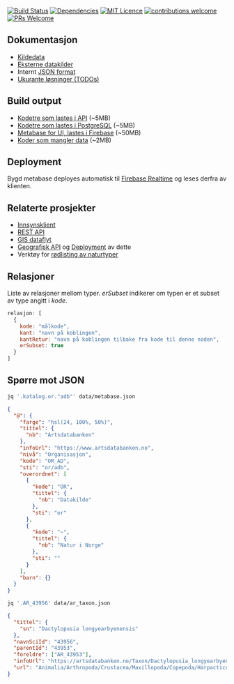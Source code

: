 [![Build Status](https://travis-ci.org/Artsdatabanken/nin-data-lastejobb.svg?branch=master)](https://travis-ci.org/Artsdatabanken/nin-data-lastejobb)
[![Dependencies](https://david-dm.org/artsdatabanken/kverna.svg)](https://david-dm.org)
[![MIT Licence](https://badges.frapsoft.com/os/mit/mit.svg?v=103)](https://opensource.org/licenses/mit-license.php)
[![contributions welcome](https://camo.githubusercontent.com/926d8ca67df15de5bd1abac234c0603d94f66c00/68747470733a2f2f696d672e736869656c64732e696f2f62616467652f636f6e747269627574696f6e732d77656c636f6d652d627269676874677265656e2e7376673f7374796c653d666c6174)](https://github.com/Artsdatabanken/kverna/issues)
[![PRs Welcome](https://img.shields.io/badge/PRs-welcome-brightgreen.svg)](CONTRIBUTING.md#pull-requests)

## Dokumentasjon

- [Kildedata](https://github.com/Artsdatabanken/nin-egenskapsdata)
- [Eksterne datakilder](steg/1_nedlasting/README.md)
- Internt [JSON format](doc/JSON.md)
- [Ukurante løsninger (TODOs)](doc/UKURANT.md)

## Build output

- [Kodetre som lastes i API](https://adb-typesystem.surge.sh/kodetre.json) (~5MB)
- [Kodetre som lastes i PostgreSQL](https://adb-typesystem.surge.sh/kodetre_postgre.json) (~5MB)
- [Metabase for UI, lastes i Firebase](https://adb-typesystem.surge.sh/metabase.json) (~50MB)
- [Koder som mangler data](https://adb-typesystem.surge.sh/mangler_data.json) (~2MB)

## Deployment

Bygd metabase deployes automatisk til [Firebase Realtime](https://adb-kode.firebaseio.com/.json) og leses derfra av klienten.

## Relaterte prosjekter

- [Innsynsklient](https://github.com/artsdatabanken/ratatouille)
- [REST API](https://github.com/Artsdatabanken/ogapi)
- [GIS dataflyt](https://github.com/artsdatabanken/grunnkart-dataflyt)
- [Geografisk API](https://github.com/Artsdatabanken/rasterQ) og [Deployment](https://github.com/Artsdatabanken/rasterUploader) av dette
- Verktøy for [rødlisting av naturtyper](https://github.com/Artsdatabanken/natty)

## Relasjoner

Liste av relasjoner mellom typer. _erSubset_ indikerer om typen er et subset av type angitt i _kode_.

```javascript
relasjon: [
  {
    kode: "målkode",
    kant: "navn på koblingen",
    kantRetur: "navn på koblingen tilbake fra kode til denne noden",
    erSubset: true
  }
]
```

## Spørre mot JSON

```bash
jq '.katalog.or."adb"' data/metabase.json
```

```json
{
  "@": {
    "farge": "hsl(24, 100%, 50%)",
    "tittel": {
      "nb": "Artsdatabanken"
    },
    "infoUrl": "https://www.artsdatabanken.no",
    "nivå": "Organisasjon",
    "kode": "OR_AD",
    "sti": "or/adb",
    "overordnet": [
      {
        "kode": "OR",
        "tittel": {
          "nb": "Datakilde"
        },
        "sti": "or"
      },
      {
        "kode": "~",
        "tittel": {
          "nb": "Natur i Norge"
        },
        "sti": ""
      }
    ],
    "barn": {}
  }
}
```

```bash
jq '.AR_43956' data/ar_taxon.json
```

```json
{
  "tittel": {
    "sn": "Dactylopusia longyearbyenensis"
  },
  "navnSciId": "43956",
  "parentId": "43953",
  "foreldre": ["AR_43953"],
  "infoUrl": "https://artsdatabanken.no/Taxon/Dactylopusia_longyearbyenensis/43956",
  "url": "Animalia/Arthropoda/Crustacea/Maxillopoda/Copepoda/Harpacticoida/Thalestridae/Thalestridae/Dactylopusia_longyearbyenensis"
}
```
